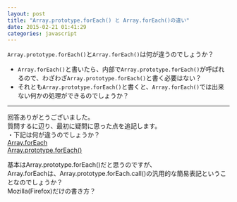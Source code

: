 ```yaml
---
layout: post
title: "Array.prototype.forEach() と Array.forEach()の違い"
date: 2015-02-21 01:41:29
categories: javascript
---
```

<p><code>Array.prototype.forEach()</code>と<code>Array.forEach()</code>は何が違うのでしょうか？</p>

<ul>
<li><code>Array.forEach()</code>と書いたら、内部で<code>Array.prototype.forEach()</code>が呼ばれるので、わざわざ<code>Array.prototype.forEach()</code>と書く必要はない？</li>
<li>それとも<code>Array.prototype.forEach()</code>と書くと、<code>Array.forEach()</code>では出来ない何かの処理ができるのでしょうか？</li>
</ul>

<hr>

<p>回答ありがとうございました。<br>
質問するに辺り、最初に疑問に思った点を追記します。<br>
・下記は何が違うのでしょうか？<br>
<a href="https://developer.mozilla.org/ja/docs/Web/JavaScript/Reference/Global_Objects/Array/forEach" rel="nofollow">Array.forEach</a><br>
<a href="https://developer.mozilla.org/en-US/docs/Web/JavaScript/Reference/Global_Objects/Array/forEach" rel="nofollow">Array.prototype.forEach()</a></p>

<p>基本はArray.prototype.forEach()だと思うのですが、<br>
Array.forEachは、Array.prototype.forEach.call()の汎用的な簡易表記ということなのでしょうか？<br>
Mozilla(Firefox)だけの書き方？</p>
